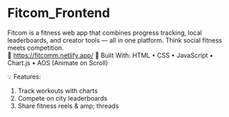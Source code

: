 # Fitcom_Frontend
Fitcom is a fitness web app that combines progress tracking, local leaderboards,
and creator tools — all in one platform. Think social fitness meets competition.  
🔗 https://fitcomm.netlify.app/
🔧 Built With:
HTML • CSS • JavaScript • Chart.js • AOS (Animate on Scroll)  

💡 Features: 
1. Track workouts with charts  
2. Compete on city leaderboards 
3. Share fitness reels & amp; threads
